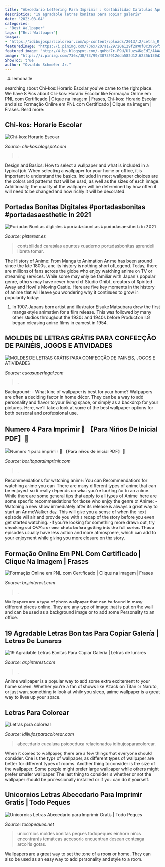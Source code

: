 ```yaml
---
title: "Abecedario Lettering Para Imprimir : Contabilidad Caratulas Apuntes Cuaderno Portadasbonitas Aprendeli Libreta Tomar"
description: "19 agradable letras bonitas para copiar galería"
date: "2022-08-04"
categories:
- "Best Wallpaper"
tags: ["Best Wallpaper"]
images:
- "https://idibujosparacolorear.com/wp-content/uploads/2013/12/Letra_R.jpg"
featuredImage: "https://i.pinimg.com/736x/20/a1/29/20a129f2a90f0c3996f5ed545a90c348.jpg"
featured_image: "http://4.bp.blogspot.com/-quMoH7r-P9U/Uluzs4KgEdI/AAAAAAAARLA/achu-d2kBn0/s1600/horario+del+blog+infantilanto%25C3%25B1ita.jpg"
image: "https://i.pinimg.com/736x/30/73/99/30739912dda582d1216235b130d23b20.jpg"
ShowToc: true
author: "Osvaldo Schmeler Jr."
---
```



4. lemonade 

	

		
searching about Chi-kos: Horario Escolar you've came to the right place. We have 8 Pics about Chi-kos: Horario Escolar like Formação Online em PNL com Certificado | Clique na imagem | Frases, Chi-kos: Horario Escolar and also Formação Online em PNL com Certificado | Clique na imagem | Frases. Read more:
		
    
## Chi-kos: Horario Escolar

<img loading=lazy src="http://4.bp.blogspot.com/-quMoH7r-P9U/Uluzs4KgEdI/AAAAAAAARLA/achu-d2kBn0/s1600/horario+del+blog+infantilanto%25C3%25B1ita.jpg" onerror="this.onerror=null;this.src='https://tse2.mm.bing.net/th?id=OIP.XGlUJ_Fnc-Lj56ggGfXcHgHaFj&amp;pid=15.1';" alt="Chi-kos: Horario Escolar">

_Source: chi-kos.blogspot.com_

>. 

	

Design and Basics: How to select a wallpaper and what is included in a typical job.
When selecting a wallpaper for your home or office, it is important to understand the basics. Included in most wallpaper choices are the colors and patterns that will be used, as well as the sizes of each image. Additionally, the quality of the wallpaper will be determined by how often it will need to be changed and how richly it will be decorated.

    
## Portadas Bonitas Digitales #portadasbonitas #portadasaesthetic In 2021

<img loading=lazy src="https://i.pinimg.com/736x/0b/cd/ee/0bcdeef98e4bec952b5fb0e7add91e74.jpg" onerror="this.onerror=null;this.src='https://tse3.mm.bing.net/th?id=OIP.mXXrc6rAP4TS4NlCufrGbQHaKr&amp;pid=15.1';" alt="Portadas Bonitas digitales #portadasbonitas #portadasaesthetic in 2021">

_Source: pinterest.es_

>contabilidad caratulas apuntes cuaderno portadasbonitas aprendeli libreta tomar. 

	

The History of Anime: From Manga to Animation
Anime has been around since the late 1800s, and its history is nothing short ofLegend. Today, there are millions of fans across the globe who enjoy watching anime on TV or streaming services. While some may only be familiar with Japan's popular genre, others may have never heard of Studio Ghibli, creators of Spirited Away and Howl's Moving Castle. Here are five key moments in the history of anime that will leave you wondering why it continues to grow in popularity today:
1) In 1907, Japans born artist and illustrator Eisuke Matsubara drew the first manga-style animation for a film release. This was followed by many other studios throughout the 1930s and 1940s before Production I.G began releasing anime films in earnest in 1954.

    
## MOLDES DE LETRAS GRÁTIS PARA CONFECÇÃO DE PAINÉIS, JOGOS E ATIVIDADES

<img loading=lazy src="https://cucasuperlegal.com/wp-content/uploads/2020/04/moldes-de-letras-60-724x1024.jpg" onerror="this.onerror=null;this.src='https://tse3.mm.bing.net/th?id=OIP.g74q2DMStgSVko0BYeuMWgHaKe&amp;pid=15.1';" alt="MOLDES DE LETRAS GRÁTIS PARA CONFECÇÃO DE PAINÉIS, JOGOS E ATIVIDADES">

_Source: cucasuperlegal.com_

>. 

	

Background: - What kind of wallpaper is best for your home?
Wallpapers are often a deciding factor in home décor. They can be a way to add personality and flavor to your living space, or simply as a backdrop for your pictures. Here, we'll take a look at some of the best wallpaper options for both personal and professional use.

    
## Numero 4 Para Imprimir 🥇 【Para Niños De Inicial PDF】📒

<img loading=lazy src="https://bonitoparaimprimir.com/wp-content/uploads/2020/08/4-para-imprimir-768x1086.jpg" onerror="this.onerror=null;this.src='https://tse2.mm.bing.net/th?id=OIP.D4Gtp8AS2areXrTYOuadpgHaKe&amp;pid=15.1';" alt="Numero 4 para imprimir 🥇 【Para niños de inicial PDF】📒">

_Source: bonitoparaimprimir.com_

>. 

	

Recommendations for watching anime: You can
Recommendations for watching anime you can. There are many different types of anime that can be enjoyed, so it really depends on what you're looking for in an anime. While there are some general tips that apply to all types of Anime, here are some specific recommendations for those who enjoy the genre of Anime: 
-Watching a new show immediately after its release is always a great way to start an AnimeWalker day. This will give you a sense of when the next episode will air and provide you with a recap of the story before you even get started watching. 
-If you're looking for something more drawn out, try checking out OVA's or one-shots before getting into the full series. These episodes usually have less action and more atmosphere, which can add to your enjoyment while giving you more closure on the story.

    
## Formação Online Em PNL Com Certificado | Clique Na Imagem | Frases

<img loading=lazy src="https://i.pinimg.com/736x/20/a1/29/20a129f2a90f0c3996f5ed545a90c348.jpg" onerror="this.onerror=null;this.src='https://tse3.mm.bing.net/th?id=OIP.s4LrHjKoldNz-2pEO8tCZwHaKe&amp;pid=15.1';" alt="Formação Online em PNL com Certificado | Clique na imagem | Frases">

_Source: br.pinterest.com_

>. 

	



Wallpapers are a type of photo wallpaper that can be found in many different places online. They are any type of image that is put on the wall and can be used as a background image or to add some Personality to an office.

    
## 19 Agradable Letras Bonitas Para Copiar Galería | Letras De Lunares

<img loading=lazy src="https://i.pinimg.com/736x/30/73/99/30739912dda582d1216235b130d23b20.jpg" onerror="this.onerror=null;this.src='https://tse3.mm.bing.net/th?id=OIP.DUQWu20XLLB6xOWxaMFOGQAAAA&amp;pid=15.1';" alt="19 Agradable Letras Bonitas Para Copiar Galería | Letras de lunares">

_Source: ar.pinterest.com_

>. 

	

Anime wallpaper is a popular way to add some extra excitement to your home screen. Whether you’re a fan of shows like Attack on Titan or Naruto, or just want something to look at while you sleep, anime wallpaper is a great way to liven up your space.

    
## Letras Para Colorear

<img loading=lazy src="https://idibujosparacolorear.com/wp-content/uploads/2013/12/Letra_R.jpg" onerror="this.onerror=null;this.src='https://tse2.mm.bing.net/th?id=OIP.dghEnvs7NCHI_T2gZQA8SgHaIU&amp;pid=15.1';" alt="Letras para colorear">

_Source: idibujosparacolorear.com_

>abecedario cucaluna psicoeduca relacionados idibujosparacolorear. 

	

When it comes to wallpaper, there are a few things that everyone should consider. One is the type of wallpaper, as different types of wallpaper are better for different types of rooms. Another thing to consider is the size of the wallpaper. Some people might prefer large wallpaper while others might prefer smaller wallpaper. The last thing to consider is whether or not the wallpaper should be professionally installed or if you can do it yourself.

    
## Unicornios Letras Abecedario Para Imprimir Gratis | Todo Peques

<img loading=lazy src="https://i0.wp.com/todopeques.net/wp-content/uploads/2017/10/L-Letras-Unicornios-Abecedario-Unicornios.jpg?resize=476%2C463" onerror="this.onerror=null;this.src='https://tse4.mm.bing.net/th?id=OIP.10qbpOL44YykOzJ8tE08sAHaHN&amp;pid=15.1';" alt="Unicornios Letras Abecedario para Imprimir Gratis | Todo Peques">

_Source: todopeques.net_

>unicornios moldes bonitas peques todopeques einhorn niñas encontrarás temáticas accesorio encuentran desean contenga arcoiris gotas. 

	

Wallpapers are a great way to set the tone of a room or home. They can also be used as an easy way to add personality and style to a room.

